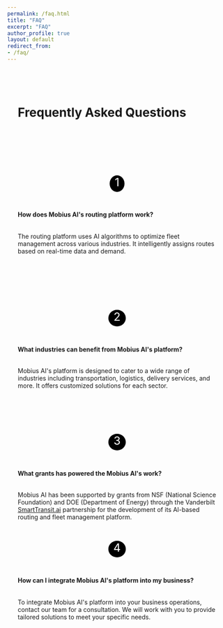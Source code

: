 ```yaml
---
permalink: /faq.html
title: "FAQ"
excerpt: "FAQ"
author_profile: true
layout: default
redirect_from:
- /faq/
---
```



<div id="mainContent" class="wrapper-body" role="main">
  <div class="page-copy">
  <div class="xrm-editable-html xrm-attribute"><div class="xrm-attribute-value"><div data-component-theme="portalThemeColor7" class="row sectionBlockLayout text-left" style="display: flex; flex-wrap: wrap; margin: 0px; min-height: auto; padding: 8px;">
  <div class="container" style="padding: 0px; display: flex; flex-wrap: wrap;">
    <div class="col-md-12 columnBlockLayout" style="flex-grow: 1; display: flex; flex-direction: column; min-width: 310px; word-break: break-word; margin: 20px 0px; padding: 16px;">
      <h1 style="text-align: center;">Frequently Asked Questions</h1>
      <!-- <p style="text-align: center; margin: 10px;">Find answers to common questions about Mobius AI's services and policies.</p> -->
    </div>
  </div>
</div>
<div data-component-theme="portalThemeColor7" class="row sectionBlockLayout text-left" style="display: flex; flex-wrap: wrap; margin: 0px; min-height: auto; padding: 8px;">
  <div class="container" style="padding: 0px; display: flex; flex-wrap: wrap; column-gap: 4px;">
    <div class="col-12 columnBlockLayout" style="flex-grow: 1; display: flex; flex-direction: column; min-width: 310px; word-break: break-word; margin: 40px 0px; padding: 16px; width: calc(50% - 2px);">
      <div style="font-size: 26px; background: black; color: white; padding: 0 12px; border-radius: 50%; height: 38px; max-width: 100%; margin-left: auto; margin-right: auto; margin-bottom: 24px;">1</div>
      <h4 style="text-align: left;">How does Mobius AI's routing platform work?</h4>
      <p>The routing platform uses AI algorithms to optimize fleet management across various industries. It intelligently assigns routes based on real-time data and demand.</p>
    </div>
    <div class="col-12 columnBlockLayout" style="flex-grow: 1; display: flex; flex-direction: column; min-width: 310px; word-break: break-word; margin: 40px 0px; padding: 16px; width: calc(50% - 2px);">
      <div style="font-size: 26px; background: black; color: white; padding: 0 12px; border-radius: 50%; height: 38px; max-width: 100%; margin-left: auto; margin-right: auto; margin-bottom: 24px;">2</div>
      <h4 style="text-align: left;">What industries can benefit from Mobius AI's platform?</h4>
      <p>Mobius AI's platform is designed to cater to a wide range of industries including transportation, logistics, delivery services, and more. It offers customized solutions for each sector.</p>
    </div>
  </div>
</div>
<div data-component-theme="portalThemeColor7" class="row sectionBlockLayout text-left" style="display: flex; flex-wrap: wrap; margin: 0px; min-height: auto; padding: 8px;">
  <div class="container" style="padding: 0px; display: flex; flex-wrap: wrap; column-gap: 4px;">
    <div class="col-12 columnBlockLayout" style="flex-grow: 1; display: flex; flex-direction: column; min-width: 310px; word-break: break-word; margin: 0px; padding: 16px; width: calc(50% - 2px);">
      <div style="font-size: 26px; background: black; color: white; padding: 0 12px; border-radius: 50%; height: 38px; max-width: 100%; margin-left: auto; margin-right: auto; margin-bottom: 24px;">3</div>
      <h4 style="text-align: left;">What grants has powered the Mobius AI's work?</h4>
      <p>Mobius AI has been supported by grants from NSF (National Science Foundation) and DOE (Department of Energy) through the Vanderbilt <a href="https://smarttransit.ai/" target="_blank" class="anchor-inherit-styles">SmartTransit.ai</a> partnership for the development of its AI-based routing and fleet management platform.</p>
    </div>
    <div class="col-12 columnBlockLayout" style="flex-grow: 1; display: flex; flex-direction: column; min-width: 310px; word-break: break-word; margin: 0px; padding: 16px; width: calc(50% - 2px);">
      <div style="font-size: 26px; background: black; color: white; padding: 0 12px; border-radius: 50%; height: 38px; max-width: 100%; margin-left: auto; margin-right: auto; margin-bottom: 24px;">4</div>
      <h4 style="text-align: left;">How can I integrate Mobius AI's platform into my business?</h4>
      <p>To integrate Mobius AI's platform into your business operations, contact our team for a consultation. We will work with you to provide tailored solutions to meet your specific needs.</p>
    </div>
  </div>
</div>
</div></div>
</div>

</div>